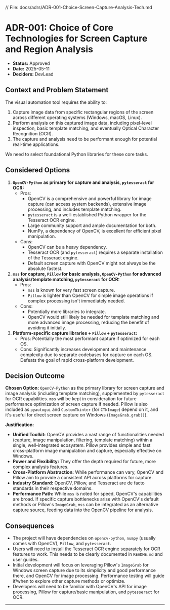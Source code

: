 // File: docs/adrs/ADR-001-Choice-Screen-Capture-Analysis-Tech.md
# ADR-001: Choice of Core Technologies for Screen Capture and Region Analysis

*   **Status:** Approved
*   **Date:** 2025-05-11 <!-- Assuming current date for approval -->
*   **Deciders:** DevLead

## Context and Problem Statement

The visual automation tool requires the ability to:
1.  Capture image data from specific rectangular regions of the screen across different operating systems (Windows, macOS, Linux).
2.  Perform analysis on this captured image data, including pixel-level inspection, basic template matching, and eventually Optical Character Recognition (OCR).
3.  The capture and analysis need to be performant enough for potential real-time applications.

We need to select foundational Python libraries for these core tasks.

## Considered Options

1.  **`OpenCV-Python` as primary for capture and analysis, `pytesseract` for OCR:**
    *   Pros:
        *   OpenCV is a comprehensive and powerful library for image capture (can access system backends), extensive image processing, and includes template matching.
        *   `pytesseract` is a well-established Python wrapper for the Tesseract OCR engine.
        *   Large community support and ample documentation for both.
        *   NumPy, a dependency of OpenCV, is excellent for efficient pixel manipulation.
    *   Cons:
        *   OpenCV can be a heavy dependency.
        *   Tesseract OCR (and `pytesseract`) requires a separate installation of the Tesseract engine.
        *   Default screen capture with OpenCV might not always be the absolute fastest.
2.  **`mss` for capture, `Pillow` for basic analysis, `OpenCV-Python` for advanced analysis/template matching, `pytesseract` for OCR:**
    *   Pros:
        *   `mss` is known for very fast screen capture.
        *   `Pillow` is lighter than OpenCV for simple image operations if complex processing isn't immediately needed.
    *   Cons:
        *   Potentially more libraries to integrate.
        *   OpenCV would still likely be needed for template matching and more advanced image processing, reducing the benefit of avoiding it initially.
3.  **Platform-specific capture libraries + `Pillow` + `pytesseract`:**
    *   Pros: Potentially the most performant capture if optimized for each OS.
    *   Cons: Significantly increases development and maintenance complexity due to separate codebases for capture on each OS. Defeats the goal of rapid cross-platform development.

## Decision Outcome

**Chosen Option:** `OpenCV-Python` as the primary library for screen capture and image analysis (including template matching), supplemented by `pytesseract` for OCR capabilities. `mss` will be kept in consideration for future performance optimization of screen capture if needed. Pillow is also included as `pyautogui` and `CustomTkinter` (for `CTkImage`) depend on it, and it's useful for direct screen capture on Windows (`ImageGrab.grab()`).

**Justification:**
*   **Unified Toolkit:** OpenCV provides a vast range of functionalities needed (capture, image manipulation, filtering, template matching) within a single, well-integrated ecosystem. Pillow provides simple and fast cross-platform image manipulation and capture, especially effective on Windows.
*   **Power and Flexibility:** They offer the depth required for future, more complex analysis features.
*   **Cross-Platform Abstraction:** While performance can vary, OpenCV and Pillow aim to provide a consistent API across platforms for capture.
*   **Industry Standard:** OpenCV, Pillow, and Tesseract are de facto standards in their respective domains.
*   **Performance Path:** While `mss` is noted for speed, OpenCV's capabilities are broad. If specific capture bottlenecks arise with OpenCV's default methods or Pillow's `ImageGrab`, `mss` can be integrated as an alternative capture source, feeding data into the OpenCV pipeline for analysis.

## Consequences

*   The project will have dependencies on `opencv-python`, `numpy` (usually comes with OpenCV), `Pillow`, and `pytesseract`.
*   Users will need to install the Tesseract OCR engine separately for OCR features to work. This needs to be clearly documented in `README.md` and user guides.
*   Initial development will focus on leveraging Pillow's `ImageGrab` for Windows screen capture due to its simplicity and good performance there, and OpenCV for image processing. Performance testing will guide if/when to explore other capture methods or optimize.
*   Developers will need to be familiar with OpenCV's API for image processing, Pillow for capture/basic manipulation, and `pytesseract` for OCR.

---